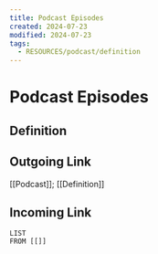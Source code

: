 ```yaml
---
title: Podcast Episodes
created: 2024-07-23
modified: 2024-07-23
tags:
  - RESOURCES/podcast/definition
---
```

# Podcast Episodes
## Definition

## Outgoing Link
[[Podcast]]; [[Definition]]
## Incoming Link
```dataview
LIST
FROM [[]]
```
